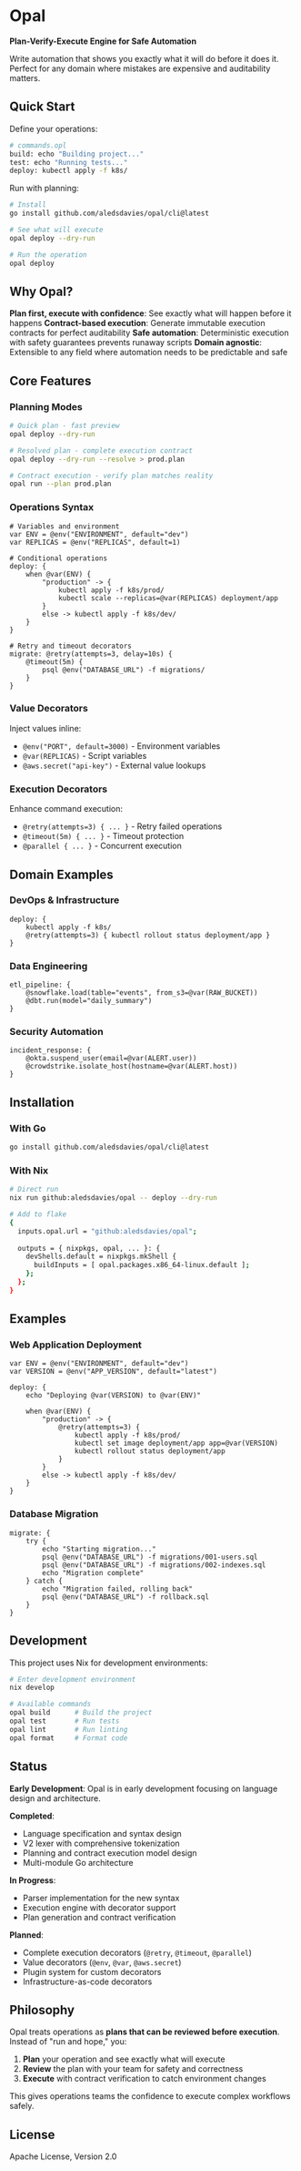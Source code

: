 # Opal

**Plan-Verify-Execute Engine for Safe Automation**

Write automation that shows you exactly what it will do before it does it. Perfect for any domain where mistakes are expensive and auditability matters.

## Quick Start

Define your operations:

```bash
# commands.opl
build: echo "Building project..."
test: echo "Running tests..."
deploy: kubectl apply -f k8s/
```

Run with planning:

```bash
# Install
go install github.com/aledsdavies/opal/cli@latest

# See what will execute
opal deploy --dry-run

# Run the operation
opal deploy
```

## Why Opal?

**Plan first, execute with confidence**: See exactly what will happen before it happens
**Contract-based execution**: Generate immutable execution contracts for perfect auditability
**Safe automation**: Deterministic execution with safety guarantees prevents runaway scripts
**Domain agnostic**: Extensible to any field where automation needs to be predictable and safe

## Core Features

### Planning Modes
```bash
# Quick plan - fast preview
opal deploy --dry-run

# Resolved plan - complete execution contract  
opal deploy --dry-run --resolve > prod.plan

# Contract execution - verify plan matches reality
opal run --plan prod.plan
```

### Operations Syntax
```opal
# Variables and environment
var ENV = @env("ENVIRONMENT", default="dev")
var REPLICAS = @env("REPLICAS", default=1)

# Conditional operations
deploy: {
    when @var(ENV) {
        "production" -> {
            kubectl apply -f k8s/prod/
            kubectl scale --replicas=@var(REPLICAS) deployment/app
        }
        else -> kubectl apply -f k8s/dev/
    }
}

# Retry and timeout decorators
migrate: @retry(attempts=3, delay=10s) {
    @timeout(5m) {
        psql @env("DATABASE_URL") -f migrations/
    }
}
```

### Value Decorators
Inject values inline:
- `@env("PORT", default=3000)` - Environment variables
- `@var(REPLICAS)` - Script variables  
- `@aws.secret("api-key")` - External value lookups

### Execution Decorators  
Enhance command execution:
- `@retry(attempts=3) { ... }` - Retry failed operations
- `@timeout(5m) { ... }` - Timeout protection
- `@parallel { ... }` - Concurrent execution

## Domain Examples

### DevOps & Infrastructure
```opal
deploy: {
    kubectl apply -f k8s/
    @retry(attempts=3) { kubectl rollout status deployment/app }
}
```

### Data Engineering  
```opal
etl_pipeline: {
    @snowflake.load(table="events", from_s3=@var(RAW_BUCKET))
    @dbt.run(model="daily_summary")
}
```

### Security Automation
```opal
incident_response: {
    @okta.suspend_user(email=@var(ALERT.user))
    @crowdstrike.isolate_host(hostname=@var(ALERT.host))
}
```

## Installation

### With Go
```bash
go install github.com/aledsdavies/opal/cli@latest
```

### With Nix
```bash
# Direct run
nix run github:aledsdavies/opal -- deploy --dry-run

# Add to flake
{
  inputs.opal.url = "github:aledsdavies/opal";
  
  outputs = { nixpkgs, opal, ... }: {
    devShells.default = nixpkgs.mkShell {
      buildInputs = [ opal.packages.x86_64-linux.default ];
    };
  };
}
```

## Examples

### Web Application Deployment
```opal
var ENV = @env("ENVIRONMENT", default="dev")
var VERSION = @env("APP_VERSION", default="latest")

deploy: {
    echo "Deploying @var(VERSION) to @var(ENV)"
    
    when @var(ENV) {
        "production" -> {
            @retry(attempts=3) {
                kubectl apply -f k8s/prod/
                kubectl set image deployment/app app=@var(VERSION)
                kubectl rollout status deployment/app
            }
        }
        else -> kubectl apply -f k8s/dev/
    }
}
```

### Database Migration
```opal
migrate: {
    try {
        echo "Starting migration..."
        psql @env("DATABASE_URL") -f migrations/001-users.sql
        psql @env("DATABASE_URL") -f migrations/002-indexes.sql
        echo "Migration complete"
    } catch {
        echo "Migration failed, rolling back"
        psql @env("DATABASE_URL") -f rollback.sql
    }
}
```

## Development

This project uses Nix for development environments:

```bash
# Enter development environment
nix develop

# Available commands
opal build      # Build the project
opal test       # Run tests  
opal lint       # Run linting
opal format     # Format code
```

## Status

**Early Development**: Opal is in early development focusing on language design and architecture.

**Completed**:
- Language specification and syntax design
- V2 lexer with comprehensive tokenization
- Planning and contract execution model design
- Multi-module Go architecture

**In Progress**:
- Parser implementation for the new syntax
- Execution engine with decorator support
- Plan generation and contract verification

**Planned**:
- Complete execution decorators (`@retry`, `@timeout`, `@parallel`)
- Value decorators (`@env`, `@var`, `@aws.secret`)
- Plugin system for custom decorators
- Infrastructure-as-code decorators

## Philosophy

Opal treats operations as **plans that can be reviewed before execution**. Instead of "run and hope," you:

1. **Plan** your operation and see exactly what will execute
2. **Review** the plan with your team for safety and correctness
3. **Execute** with contract verification to catch environment changes

This gives operations teams the confidence to execute complex workflows safely.

## License

Apache License, Version 2.0
